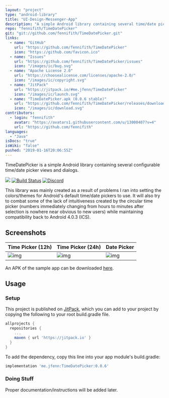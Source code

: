 ```yaml
---
layout: "project"
type: "android-library"
title: "UI-Design-Messenger-App"
description: "A simple Android library containing several time/date pickers and dialogs."
repo: "fennifith/TimeDatePicker"
git: "git://github.com/fennifith/TimeDatePicker.git"
links: 
  - name: "GitHub"
    url: "https://github.com/fennifith/TimeDatePicker"
    icon: "https://github.com/favicon.ico"
  - name: "Issues"
    url: "https://github.com/fennifith/TimeDatePicker/issues"
    icon: "/images/ic/bug.svg"
  - name: "Apache License 2.0"
    url: "https://choosealicense.com/licenses/apache-2.0/"
    icon: "/images/ic/copyright.svg"
  - name: "JitPack"
    url: "https://jitpack.io/#me.jfenn/TimeDatePicker"
    icon: "/images/ic/launch.svg"
  - name: "TimeDatePicker.apk (0.0.6 stable)"
    url: "https://github.com/fennifith/TimeDatePicker/releases/download/0.0.6/TimeDatePicker.apk"
    icon: "/images/ic/download.svg"
contributors: 
  - login: "fennifith"
    avatar: "https://avatars1.githubusercontent.com/u/13000407?v=4"
    url: "https://github.com/fennifith"
languages: 
  - "Java"
isDocs: "true"
isWiki: "false"
pushed: "2019-01-16T20:06:55Z"
---
```


TimeDatePicker is a simple Android library containing several configurable time/date picker views and dialogs.

[![](https://jitpack.io/v/me.jfenn/TimeDatePicker.svg)](https://jitpack.io/#me.jfenn/TimeDatePicker)
[![Build Status](https://travis-ci.com/fennifith/TimeDatePicker.svg)](https://travis-ci.com/fennifith/TimeDatePicker)
[![Discord](https://img.shields.io/discord/514625116706177035.svg)](https://discord.gg/8q8GQF2)

This library was mainly created as a result of problems I ran into setting the colors/themes for Android's default time/date pickers to use. It will also try to combat some of the lack of intuitiveness created by the circular time picker (numbers immediately changing from hours to minutes after selection is nowhere near obvious to new users) while maintaining compatibility back to Android 4.0.3 (ICS).

## Screenshots

| Time Picker (12h) | Time Picker (24h) | Date Picker |
|-------------------|-------------------|-------------|
| ![img](https://github.com/fennifith/TimeDatePicker/blob/master/./.github/images/time-12h.png?raw=true) | ![img](https://github.com/fennifith/TimeDatePicker/blob/master/./.github/images/time-24h.png?raw=true) | ![img](https://github.com/fennifith/TimeDatePicker/blob/master/./.github/images/date.png?raw=true) |

An APK of the sample app can be downloaded [here](/../../releases).

## Usage

### Setup

This project is published on [JitPack](https://jitpack.io), which you can add to your project by copying the following to your root build.gradle file.

```gradle
allprojects {
  repositories {
    ...
    maven { url 'https://jitpack.io' }
  }
}
```

To add the dependency, copy this line into your app module's build.gradle:

```gradle
implementation 'me.jfenn:TimeDatePicker:0.0.6'
```

### Doing Stuff

Proper documentation/instructions will be added later.
